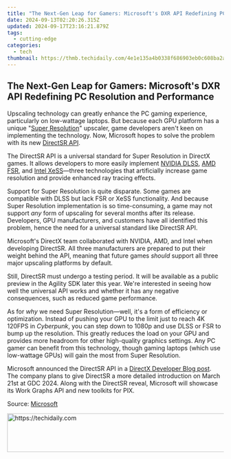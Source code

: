 ```yaml
---
title: "The Next-Gen Leap for Gamers: Microsoft's DXR API Redefining PC Resolution and Performance"
date: 2024-09-13T02:20:26.315Z
updated: 2024-09-17T23:16:21.879Z
tags:
  - cutting-edge
categories:
  - tech
thumbnail: https://thmb.techidaily.com/4e1e135a4b0338f686903eb0c608ba2a349e6fad2f1ea5329a35a6ad22caba43.png
---
```


## The Next-Gen Leap for Gamers: Microsoft's DXR API Redefining PC Resolution and Performance

Upscaling technology can greatly enhance the PC gaming experience, particularly on low-wattage laptops. But because each GPU platform has a unique "[Super Resolution](https://desktop-recording.techidaily.com/new-2024-approved-capture-master-high-res-screen-record/)" upscaler, game developers aren't keen on implementing the technology. Now, Microsoft hopes to solve the problem with its new [DirectSR API](https://devblogs.microsoft.com/directx/directx-innovation-on-display-at-gdc-2024/).

 The DirectSR API is a universal standard for Super Resolution in DirectX games. It allows developers to more easily implement [NVIDIA DLSS](https://extra-hints.techidaily.com/new-core-understanding-of-narrative-frameworks/), [AMD FSR](https://review-topics.techidaily.com/how-to-update-iphone-xs-max-to-the-latest-iosipados-version-drfone-by-drfone-ios-system-repair-ios-system-repair/), and [Intel XeSS](https://fox-blue.techidaily.com/2024-approved-the-next-frontier-in-technological-application/)—three technologies that artificially increase game resolution and provide enhanced ray tracing effects.

 Support for Super Resolution is quite disparate. Some games are compatible with DLSS but lack FSR or XeSS functionality. And because Super Resolution implementation is so time-consuming, a game may not support _any_ form of upscaling for several months after its release. Developers, GPU manufacturers, and customers have all identified this problem, hence the need for a universal standard like DirectSR API.

 Microsoft's DirectX team collaborated with NVIDIA, AMD, and Intel when developing DirectSR. All three manufacturers are prepared to put their weight behind the API, meaning that future games _should_ support all three major upscaling platforms by default.

 Still, DirectSR must undergo a testing period. It will be available as a public preview in the Agility SDK later this year. We're interested in seeing how well the universal API works and whether it has any negative consequences, such as reduced game performance.

 As for _why_ we need Super Resolution—well, it's a form of efficiency or optimization. Instead of pushing your GPU to the limit just to reach 4K 120FPS in _Cyberpunk_, you can step down to 1080p and use DLSS or FSR to bump up the resolution. This greatly reduces the load on your GPU and provides more headroom for other high-quality graphics settings. Any PC gamer can benefit from this technology, though gaming laptops (which use low-wattage GPUs) will gain the most from Super Resolution.

 Microsoft announced the DirectSR API in a [DirectX Developer Blog post](https://devblogs.microsoft.com/directx/directx-innovation-on-display-at-gdc-2024/). The company plans to give DirectSR a more detailed introduction on March 21st at GDC 2024\. Along with the DirectSR reveal, Microsoft will showcase its Work Graphs API and new toolkits for PIX.

 Source: [Microsoft](https://devblogs.microsoft.com/directx/directx-innovation-on-display-at-gdc-2024/)

<ins class="adsbygoogle"
     style="display:block"
     data-ad-format="autorelaxed"
     data-ad-client="ca-pub-7571918770474297"
     data-ad-slot="1223367746"></ins>

<ins class="adsbygoogle"
     style="display:block"
     data-ad-client="ca-pub-7571918770474297"
     data-ad-slot="8358498916"
     data-ad-format="auto"
     data-full-width-responsive="true"></ins>



<!-- affiliate ads begin -->
<a href="https://unicoeye.pxf.io/c/5597632/2134494/18498" target="_top" id="2134494">
  <img src="//a.impactradius-go.com/display-ad/18498-2134494" border="0" alt="https://techidaily.com" width="721" height="90"/>
</a>
<img height="0" width="0" src="https://unicoeye.pxf.io/i/5597632/2134494/18498" style="position:absolute;visibility:hidden;" border="0" />
<!-- affiliate ads end -->

